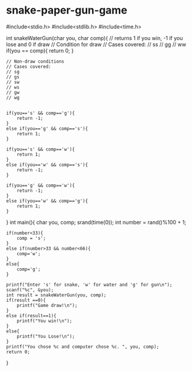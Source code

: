 # snake-paper-gun-game
#include<stdio.h>
#include<stdlib.h>
#include<time.h>

int snakeWaterGun(char you, char comp){
    // returns 1 if you win, -1 if you lose and 0 if draw
    // Condition for draw
    // Cases covered:
    // ss
    // gg
    // ww
    if(you == comp){
        return 0;
    }

    // Non-draw conditions
    // Cases covered:
    // sg
    // gs
    // sw 
    // ws
    // gw
    // wg
    

    if(you=='s' && comp=='g'){
        return -1;
    }
    else if(you=='g' && comp=='s'){
        return 1;
    }

    if(you=='s' && comp=='w'){
        return 1;
    }
    else if(you=='w' && comp=='s'){
        return -1;
    }

    if(you=='g' && comp=='w'){
        return -1;
    }
    else if(you=='w' && comp=='g'){
        return 1;
    }

}
int main(){
    char you, comp;
    srand(time(0));
    int number = rand()%100 + 1;

    if(number<33){
        comp = 's';
    }
    else if(number>33 && number<66){
        comp='w';
    }
    else{
        comp='g';
    }
    
    printf("Enter 's' for snake, 'w' for water and 'g' for gun\n");
    scanf("%c", &you);
    int result = snakeWaterGun(you, comp);
    if(result ==0){
        printf("Game draw!\n");
    }
    else if(result==1){
        printf("You win!\n");
    }
    else{
        printf("You Lose!\n");
    }
    printf("You chose %c and computer chose %c. ", you, comp);
    return 0;
}
